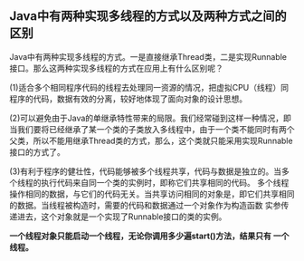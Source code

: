 ## Java中有两种实现多线程的方式以及两种方式之间的区别

Java中有两种实现多线程的方式。一是直接继承Thread类，二是实现Runnable接口。那么这两种实现多线程的方式在应用上有什么区别呢？

(1)适合多个相同程序代码的线程去处理同一资源的情况，把虚拟CPU（线程）同程序的代码，数据有效的分离，较好地体现了面向对象的设计思想。

(2)可以避免由于Java的单继承特性带来的局限。我们经常碰到这样一种情况，即当我们要将已经继承了某一个类的子类放入多线程中，由于一个类不能同时有两个父类，所以不能用继承Thread类的方式，那么，这个类就只能采用实现Runnable接口的方式了。

(3)有利于程序的健壮性，代码能够被多个线程共享，代码与数据是独立的。当多个线程的执行代码来自同一个类的实例时，即称它们共享相同的代码。 多个线程操作相同的数据，与它们的代码无关。当共享访问相同的对象是，即它们共享相同的数据。当线程被构造时，需要的代码和数据通过一个对象作为构造函数 实参传递进去，这个对象就是一个实现了Runnable接口的类的实例。



**一个线程对象只能启动一个线程，无论你调用多少遍start()方法，结果只有 一个线程。**